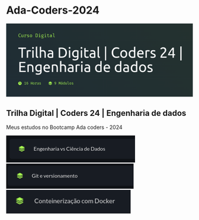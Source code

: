 # Ada-Coders-2024

![](img/capaAda.png)

## Trilha Digital | Coders 24 | Engenharia de dados

Meus estudos no Bootcamp Ada coders - 2024


[comment]:<> (Módulos)
[![Engenharia vs ciência de dados](img/engenharia.png)](EngenhariaVsCienciaDeDados.md)
[![git versionamento](img/git.png)](VersionamentoDeCodigo.md)
[![git versionamento](img/docker.png)](conteinerizaçãoComDocker.md)

